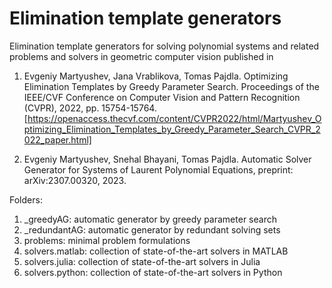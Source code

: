 # Elimination template generators

Elimination template generators for solving polynomial systems and related problems and solvers in geometric computer vision published in

1) Evgeniy Martyushev, Jana Vrablikova, Tomas Pajdla. Optimizing Elimination Templates by Greedy Parameter Search. Proceedings of the IEEE/CVF Conference on Computer Vision and Pattern Recognition (CVPR), 2022, pp. 15754-15764. [https://openaccess.thecvf.com/content/CVPR2022/html/Martyushev_Optimizing_Elimination_Templates_by_Greedy_Parameter_Search_CVPR_2022_paper.html]

2) Evgeniy Martyushev, Snehal Bhayani, Tomas Pajdla. Automatic Solver Generator for Systems of Laurent Polynomial Equations, preprint: arXiv:2307.00320, 2023.


Folders:

1) _greedyAG: automatic generator by greedy parameter search
2) _redundantAG: automatic generator by redundant solving sets
3) problems: minimal problem formulations
4) solvers.matlab: collection of state-of-the-art solvers in MATLAB
5) solvers.julia: collection of state-of-the-art solvers in Julia
6) solvers.python: collection of state-of-the-art solvers in Python